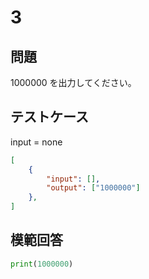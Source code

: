 # 3

## 問題

1000000 を出力してください。

## テストケース
input = none
```json
[
	{
		"input": [],
		"output": ["1000000"]
  	},
]
```

## 模範回答
```python
print(1000000)
```